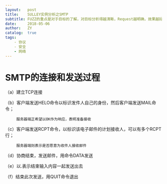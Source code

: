 ```yaml
---
layout:   post
title:    SULLEY实例分析之SMTP
subtitle: FUZZ的重点是对于目标的了解，对目标分析得越清晰，Request越明确，效果越好。
date:     2018-05-06
author:   ZY
catalog:  true
tags:
    - 协议
    - 安全
    - 网络
---
```


# SMTP的连接和发送过程

（a）建立TCP连接

（b）客户端发送HELO命令以标识发件人自己的身份，然后客户端发送MAIL命令；

         服务器端正希望以OK作为响应，表明准备接收

（c）客户端发送RCPT命令，以标识该电子邮件的计划接收人，可以有多个RCPT行；

         服务器端则表示是否愿意为收件人接收邮件

（d）协商结束，发送邮件，用命令DATA发送

（e）以.表示结束输入内容一起发送出去

（f）结束此次发送，用QUIT命令退出
